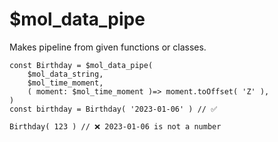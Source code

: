 # $mol_data_pipe

Makes pipeline from given functions or classes.

	const Birthday = $mol_data_pipe(
		$mol_data_string,
		$mol_time_moment,
		( moment: $mol_time_moment )=> moment.toOffset( 'Z' ),
	)
	const birthday = Birthday( '2023-01-06' ) // ✅
	
	Birthday( 123 ) // ❌ 2023-01-06 is not a number
